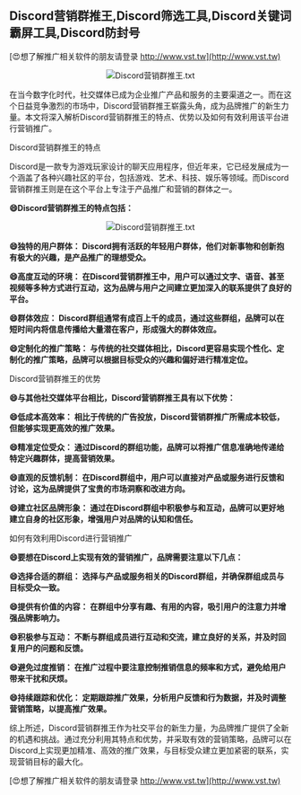 ## **Discord营销群推王,Discord筛选工具,Discord关键词霸屏工具,Discord防封号**

[😍想了解推广相关软件的朋友请登录 http://www.vst.tw](http://www.vst.tw)

 <center><img src="https://vst.tw/MP4/tuiguang/png/2.png" alt="Discord营销群推王.txt"></center>

在当今数字化时代，社交媒体已成为企业推广产品和服务的主要渠道之一。而在这个日益竞争激烈的市场中，Discord营销群推王崭露头角，成为品牌推广的新生力量。本文将深入解析Discord营销群推王的特点、优势以及如何有效利用该平台进行营销推广。

Discord营销群推王的特点

Discord是一款专为游戏玩家设计的聊天应用程序，但近年来，它已经发展成为一个涵盖了各种兴趣社区的平台，包括游戏、艺术、科技、娱乐等领域。而Discord营销群推王则是在这个平台上专注于产品推广和营销的群体之一。

**😄Discord营销群推王的特点包括：**

 <center><img src="https://vst.tw/MP4/tuiguang/png/2.png" alt="Discord营销群推王.txt"></center>

**😄独特的用户群体： Discord拥有活跃的年轻用户群体，他们对新事物和创新抱有极大的兴趣，是产品推广的理想受众。**

**😄高度互动的环境： 在Discord营销群推王中，用户可以通过文字、语音、甚至视频等多种方式进行互动，这为品牌与用户之间建立更加深入的联系提供了良好的平台。**

**😄群体效应： Discord群组通常有成百上千的成员，通过这些群组，品牌可以在短时间内将信息传播给大量潜在客户，形成强大的群体效应。**

**😄定制化的推广策略： 与传统的社交媒体相比，Discord更容易实现个性化、定制化的推广策略，品牌可以根据目标受众的兴趣和偏好进行精准定位。**

Discord营销群推王的优势

**😄与其他社交媒体平台相比，Discord营销群推王具有以下优势：**

**😄低成本高效率： 相比于传统的广告投放，Discord营销群推广所需成本较低，但能够实现更高效的推广效果。**

**😄精准定位受众： 通过Discord的群组功能，品牌可以将推广信息准确地传递给特定兴趣群体，提高营销效果。**

**😄直观的反馈机制： 在Discord群组中，用户可以直接对产品或服务进行反馈和讨论，这为品牌提供了宝贵的市场洞察和改进方向。**

**😄建立社区品牌形象： 通过在Discord群组中积极参与和互动，品牌可以更好地建立自身的社区形象，增强用户对品牌的认知和信任。**

如何有效利用Discord进行营销推广

**😄要想在Discord上实现有效的营销推广，品牌需要注意以下几点：**

**😄选择合适的群组： 选择与产品或服务相关的Discord群组，并确保群组成员与目标受众一致。**

**😄提供有价值的内容： 在群组中分享有趣、有用的内容，吸引用户的注意力并增强品牌影响力。**

**😄积极参与互动： 不断与群组成员进行互动和交流，建立良好的关系，并及时回复用户的问题和反馈。**

**😄避免过度推销： 在推广过程中要注意控制推销信息的频率和方式，避免给用户带来干扰和厌烦。**

**😄持续跟踪和优化： 定期跟踪推广效果，分析用户反馈和行为数据，并及时调整营销策略，以提高推广效果。**

综上所述，Discord营销群推王作为社交平台的新生力量，为品牌推广提供了全新的机遇和挑战。通过充分利用其特点和优势，并采取有效的营销策略，品牌可以在Discord上实现更加精准、高效的推广效果，与目标受众建立更加紧密的联系，实现营销目标的最大化。

[😍想了解推广相关软件的朋友请登录 http://www.vst.tw](http://www.vst.tw)



